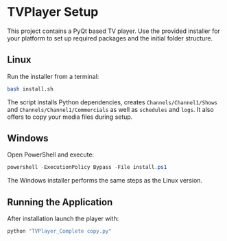 # TVPlayer Setup

This project contains a PyQt based TV player. Use the provided installer for
your platform to set up required packages and the initial folder structure.

## Linux

Run the installer from a terminal:

```bash
bash install.sh
```

The script installs Python dependencies, creates `Channels/Channel1/Shows` and
`Channels/Channel1/Commercials` as well as `schedules` and `logs`.
It also offers to copy your media files during setup.

## Windows

Open PowerShell and execute:

```powershell
powershell -ExecutionPolicy Bypass -File install.ps1
```

The Windows installer performs the same steps as the Linux version.

## Running the Application

After installation launch the player with:

```bash
python "TVPlayer_Complete copy.py"
```
